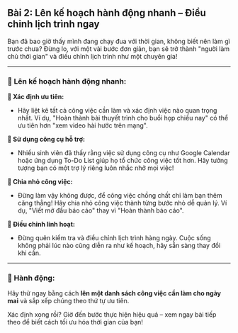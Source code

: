 ## Bài 2: Lên kế hoạch hành động nhanh – Điều chỉnh lịch trình ngay  

Bạn đã bao giờ thấy mình đang chạy đua với thời gian, không biết nên làm gì trước chưa? Đừng lo, với một vài bước đơn giản, bạn sẽ trở thành "người làm chủ thời gian" và điều chỉnh lịch trình như một chuyên gia!

---

### 📌 Lên kế hoạch hành động nhanh:

**🔹 Xác định ưu tiên:**
- Hãy liệt kê tất cả công việc cần làm và xác định việc nào quan trọng nhất. Ví dụ, "Hoàn thành bài thuyết trình cho buổi họp chiều nay" có thể ưu tiên hơn "xem video hài hước trên mạng".

**🔹 Sử dụng công cụ hỗ trợ:**
- Nhiều sinh viên đã thấy rằng việc sử dụng công cụ như Google Calendar hoặc ứng dụng To-Do List giúp họ tổ chức công việc tốt hơn. Hãy tưởng tượng bạn có một trợ lý riêng luôn nhắc nhở mọi việc!

**🔹 Chia nhỏ công việc:**
- Đừng làm vậy không được, để công việc chồng chất chỉ làm bạn thêm căng thẳng! Hãy chia nhỏ công việc thành từng bước nhỏ dễ quản lý. Ví dụ, "Viết mở đầu báo cáo" thay vì "Hoàn thành báo cáo".

**🔹 Điều chỉnh linh hoạt:**
- Đừng quên kiểm tra và điều chỉnh lịch trình hàng ngày. Cuộc sống không phải lúc nào cũng diễn ra như kế hoạch, hãy sẵn sàng thay đổi khi cần.

---

### 🚀 Hành động:

Hãy thử ngay bằng cách **lên một danh sách công việc cần làm cho ngày mai** và sắp xếp chúng theo thứ tự ưu tiên.

Xác định xong rồi? Giờ đến bước thực hiện hiệu quả – xem ngay bài tiếp theo để biết cách tối ưu hóa thời gian của bạn!